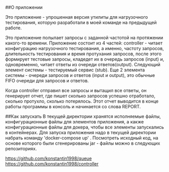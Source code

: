 ##О приложении

Это приложение - упрошенная версия утилиты для нагрузочного тестирования, которую разработали в моей команде на предыдущей работе.

Это приложение полылает запросы с заданной частотой на протяжении какого-то времени. Приложение состоит из 4 частей: controller - читает конфигурацию нагрузочного тестирования, а именно, частоту запросов, длительность тестирования и время протухания запросов, после этого формирует тестовые запросы, кладедет их в очередь запросов (input) и, одновременно, читает ответы из очереди ответов(output). Следующий элемент системы - тестируемый сервис (stub). Еще 2 элемента системы - очереди запросов и ответов (input и output), это обычные FIFO очереди для запросов и ответов.

Когда controller отправил все запросы и вытащил все ответы, он генерирует отчет, где пишет сколько запросов успешно
отработало, сколько протухло, сколько потерялось. Этот отчет выводится в конце работы программы в
консоль и начинается со слова REPORT.

##Как запускать
В текущей директории хранятся исполняемые файлы, конфигурационные файлы для элементов приложения,
а какже конфигурационные файлы для докера, чтобы все элементы запускались в контейнерах.
Для запуска приложения надо в текущей директории набрать команду 'docker-compose up' .
Посмотреть исходный код, на основе которого были сгенерированы jar - файлы можно в следующих репозиториях.

https://github.com/konstantin1998/queue
https://github.com/konstantin1998/controller